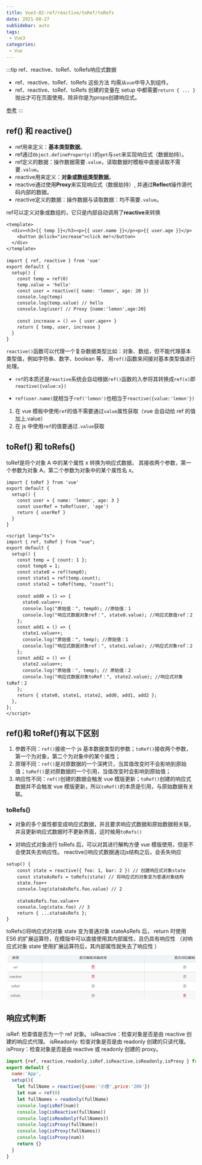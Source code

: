 ```yaml
---
title: Vue3-02-ref/reactive/toRef/toRefs
date: 2021-08-27
subSidebar: auto
tags:
 - Vue3
categories: 
 - Vue
---
```


:::tip
ref、reactive、toRef、toRefs响应式数据

*   ref、reactive、toRef、toRefs 这些方法 均需从`vue`中导入到组件。
*   ref、reactive、toRef、toRefs 创建的变量在 setup 中都需要`return { ... }`抛出才可在页面使用，除非你是为props创建响应式。

[参考](https://yingliyu.github.io/2021/01/12/vue3-01/)
:::


##    ref() 和 reactive()

*   ref用来定义：**基本类型数据**。
*   ref通过`Object.defineProperty()`的`get`与`set`来实现响应式（数据劫持）。
*   ref定义的数据：操作数据需要`.value`，读取数据时模板中直接读取不需要`.value`。
*   reactive用来定义：**对象或数组类型数据**。
*   reactive通过使用**Proxy**来实现响应式（数据劫持）, 并通过**Reflect**操作源代码内部的数据。
*   reactive定义的数据：操作数据与读取数据：均不需要`.value`。

ref可以定义对象或数组的，它只是内部自动调用了**reactive**来转换

```
<template>
  <div><h3>{{ temp }}</h3><p>{{ user.name }}</p><p>{{ user.age }}</p>
    <button @click="increase">click me!</button>
  </div>
</template>

import { ref, reactive } from 'vue'
export default {
  setup() {
    const temp = ref(0)
    temp.value = 'hello'
    const user = reactive({ name: 'lemon', age: 20 })
    console.log(temp)
    console.log(temp.value) // hello
    console.log(user) // Proxy {name:'lemon',age:20}

    const increase = () => { user.age++ }
    return { temp, user, increase }
  }
}
```

`reactive()`函数可以代理一个复杂数据类型比如：对象、数组，但不能代理基本类型值，例如字符串、数字、boolean 等，
用`ref()`函数来间接对基本类型值进行处理。

-  `ref`的本质还是`reactive`系统会自动根据`ref()`函数的入参将其转换成`ref(x)`即`reactive({value:x})`

-  `ref(user.name)`就相当于`ref('lemon')`也相当于`reactive({value:'lemon'})`


1.  在 vue 模板中使用`ref`的值不需要通过`value`属性获取（vue 会自动给 ref 的值加上.value）
2.  在 js 中使用`ref`的值要通过`.value`获取


##  toRef() 和 toRefs()

toRef是将个对象 A 中的某个属性 x 转换为响应式数据，
其接收两个参数，第一个参数为对象 A，第二个参数为对象中的某个属性名 x。

```
import { toRef } from 'vue'
export default {
  setup() {
    const user = { name: 'lemon', age: 3 }
    const userRef = toRef(user, 'age')
    return { userRef }
  }
}
```


```
<script lang="ts">
import { ref, toRef } from "vue";
export default {
  setup() {
    const temp = { count: 1 };
    const temp0 = 1;
    const state0 = ref(temp0);
    const state1 = ref(temp.count);
    const state2 = toRef(temp, "count");

    const add0 = () => {
      state0.value++;
      console.log("原始值：", temp0); //原始值：1
      console.log("响应式数据对象ref：", state0.value); //响应式数值ref：2
    };
    const add1 = () => {
      state1.value++;
      console.log("原始值：", temp); //原始值：1
      console.log("响应式数据对象ref：", state1.value); //响应式对象ref：2
    };
    const add2 = () => {
      state2.value++;
      console.log("原始值：", temp); // 原始值：2
      console.log("响应式数据对象toRef：", state2.value); //响应式对象toRef：2
    };
    return { state0, state1, state2, add0, add1, add2 };
  },
};
</script>
```

##   ref()和 toRef()有以下区别

1.  参数不同：`ref()`接收一个 js 基本数据类型的参数；`toRef()`接收两个参数，第一个为对象，第二个为对象中的某个属性；
2.  原理不同：`ref()`是对原数据的一个深拷贝，当其值改变时不会影响到原始值；`toRef()`是对原数据的一个引用，当值改变时会影响到原始值；
3.  响应性不同：`ref()`创建的数据会触发 vue 模版更新；`toRef()`创建的响应式数据并不会触发 vue 模版更新，所以`toRef()`的本质是引用，与原始数据有关联。


###   toRefs()

- 对象的多个属性都变成响应式数据，并且要求响应式数据和原始数据相关联，并且更新响应式数据时不更新界面，这时候用`toRefs()`

- 对响应式对象进行 toRefs 后，可以对其进行解构方便 vue 模版使用，但是不会使其失去响应性。
  reactive()响应式数据通过js结构之后，会丢失响应

```
setup() {
    const state = reactive({ foo: 1, bar: 2 }) // 创建响应式对象state
    const stateAsRefs = toRefs(state) // 将响应式的对象变为普通对象结构
    state.foo++
    console.log(stateAsRefs.foo.value) // 2

    stateAsRefs.foo.value++
    console.log(state.foo) // 3
    return { ...stateAsRefs };
}
```

toRefs()将响应式的对象 state 变为普通对象 stateAsRefs 后，
return 时使用 ES6 的扩展运算符，在模版中可以直接使用其内部属性，且仍具有响应性
（对响应式对象 state 使用扩展运算符后，其内部属性就失去了响应性 ）

![vue3_ref](../images/vue3_refs.png)

##   响应式判断

isRef: 检查值是否为一个 ref 对象。
isReactive：检查对象是否是由 reactive 创建的响应式代理。
isReadonly: 检查对象是否是由 readonly 创建的只读代理。
isProxy：检查对象是否是由 reactive 或 readonly 创建的 proxy。

```js
import {ref, reactive,readonly,isRef,isReactive,isReadonly,isProxy } from 'vue'
export default {
  name:'App',
  setup(){
    let fullName = reactive({name:'小唐',price:'20k'})
    let num = ref(0)
    let fullNames = readonly(fullName)
    console.log(isRef(num))
    console.log(isReactive(fullName))
    console.log(isReadonly(fullNames))
    console.log(isProxy(fullName))
    console.log(isProxy(fullNames))
    console.log(isProxy(num))
    return {}
  }
}
```






